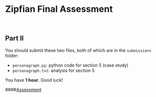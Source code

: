 # Zipfian Final Assessment


<br />

## Part II


You should submit these two files, both of which are in the `submissions` folder:

* `personagraph.py`: python code for section 5 (case study)
* `personagraph.txt`: analysis for section 5



You have **1 hour**. Good luck!



####[Assessment](assessment2.md)
